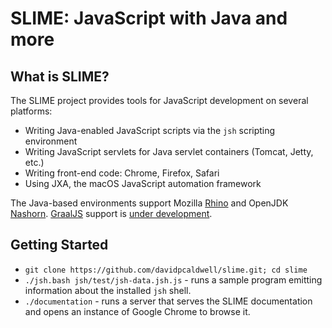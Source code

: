 # SLIME: JavaScript with Java and more

## What is SLIME?

The SLIME project provides tools for JavaScript development on several platforms:

* Writing Java-enabled JavaScript scripts via the `jsh` scripting environment
* Writing JavaScript servlets for Java servlet containers (Tomcat, Jetty, etc.)
* Writing front-end code: Chrome, Firefox, Safari
* Using JXA, the macOS JavaScript automation framework

The Java-based environments support Mozilla [Rhino](https://github.com/mozilla/rhino) and OpenJDK [Nashorn](https://github.com/openjdk/nashorn). [GraalJS](https://github.com/oracle/graaljs) support is [under development](https://github.com/davidpcaldwell/slime/projects/10).

## Getting Started

* `git clone https://github.com/davidpcaldwell/slime.git; cd slime`
* `./jsh.bash jsh/test/jsh-data.jsh.js` - runs a sample program emitting information about the installed `jsh` shell.
* `./documentation` - runs a server that serves the SLIME documentation and opens an instance of Google Chrome to browse it.
